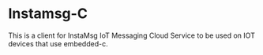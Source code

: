 # Instamsg-C
This is a client for InstaMsg IoT Messaging Cloud Service to be used on IOT devices that use embedded-c.

